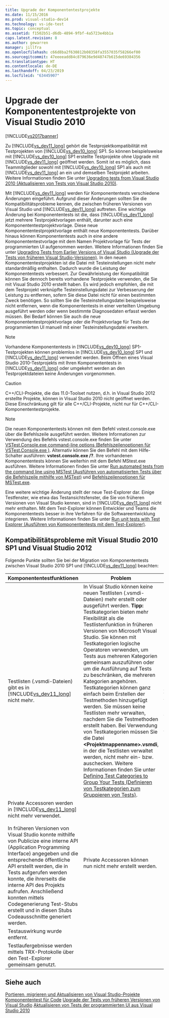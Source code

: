 ```yaml
---
title: Upgrade der Komponententestprojekte
ms.date: 11/15/2016
ms.prod: visual-studio-dev14
ms.technology: vs-ide-test
ms.topic: conceptual
ms.assetid: f1502b51-d6db-4894-9fbf-4a5723e4bb1a
caps.latest.revision: 8
ms.author: gewarren
manager: jillfra
ms.openlocfilehash: c66d8ba2f630812b08358fa3557035f58266ef00
ms.sourcegitcommit: 47eeeeadd84c879636e9d48747b615de69384356
ms.translationtype: HT
ms.contentlocale: de-DE
ms.lasthandoff: 04/23/2019
ms.locfileid: "63445907"
---
```

# <a name="upgrade-visual-studio-2010-unit-test-projects"></a>Upgrade der Komponententestprojekte von Visual Studio 2010
[!INCLUDE[vs2017banner](../includes/vs2017banner.md)]

Zu [!INCLUDE[vs_dev11_long](../includes/vs-dev11-long-md.md)] gehört die Testprojektkompatibilität mit Testprojekten von [!INCLUDE[vs_dev10_long](../includes/vs-dev10-long-md.md)] SP1. So können beispielsweise mit [!INCLUDE[vs_dev10_long](../includes/vs-dev10-long-md.md)] SP1 erstellte Testprojekte ohne Upgrade mit [!INCLUDE[vs_dev11_long](../includes/vs-dev11-long-md.md)] geöffnet werden. Somit ist es möglich, dass Teammitglieder sowohl mit [!INCLUDE[vs_dev10_long](../includes/vs-dev10-long-md.md)] SP1 als auch mit [!INCLUDE[vs_dev11_long](../includes/vs-dev11-long-md.md)] an ein und demselben Testprojekt arbeiten. Weitere Informationen finden Sie unter [Upgrading tests from Visual Studio 2010 (Aktualisieren von Tests von Visual Studio 2010)](http://msdn.microsoft.com/e9c8b7f6-bd72-448e-8edb-d090dcc5cf52).

 Mit [!INCLUDE[vs_dev11_long](../includes/vs-dev11-long-md.md)] werden für Komponententests verschiedene Änderungen eingeführt. Aufgrund dieser Änderungen sollten Sie die Kompatibilitätsprobleme kennen, die zwischen früheren Versionen von Visual Studio und [!INCLUDE[vs_dev11_long](../includes/vs-dev11-long-md.md)] auftreten. Eine wichtige Änderung bei Komponententests ist die, dass [!INCLUDE[vs_dev11_long](../includes/vs-dev11-long-md.md)] jetzt mehrere Testprojektvorlagen enthält, darunter auch eine Komponententestprojektvorlage. Diese neue Komponententestprojektvorlage enthält neue Komponententests. Darüber hinaus können Komponententests auch in eine andere Komponententestvorlage mit dem Namen Projektvorlage für Tests der programmierten UI aufgenommen werden. Weitere Informationen finden Sie unter [Upgrading Tests from Earlier Versions of Visual Studio (Upgrade der Tests von früheren Visual Studio-Versionen)](http://msdn.microsoft.com/e9c8b7f6-bd72-448e-8edb-d090dcc5cf52). In den neuen Komponententestprojekten ist die Datei mit Testeinstellungen nicht mehr standardmäßig enthalten. Dadurch wurde die Leistung der Komponententests verbessert. Zur Gewährleistung der Kompatibilität können Sie dennoch bereits vorhandene Testprojekte verwenden, die Sie mit Visual Studio 2010 erstellt haben. Es wird jedoch empfohlen, die mit dem Testprojekt verknüpfte Testeinstellungsdatei zur Verbesserung der Leistung zu entfernen, sofern Sie diese Datei nicht für einen bestimmten Zweck benötigen. So sollten Sie die Testeinstellungsdatei beispielsweise nicht entfernen, wenn die Komponententests in einer verteilten Umgebung ausgeführt werden oder wenn bestimmte Diagnosedaten erfasst werden müssen. Bei Bedarf können Sie auch die neue Komponententestprojektvorlage oder die Projektvorlage für Tests der programmierten UI manuell mit einer Testeinstellungsdatei erweitern.

> [!NOTE]
> Vorhandene Komponententests in [!INCLUDE[vs_dev10_long](../includes/vs-dev10-long-md.md)] SP1-Testprojekten können problemlos in [!INCLUDE[vs_dev10_long](../includes/vs-dev10-long-md.md)] SP1 und [!INCLUDE[vs_dev11_long](../includes/vs-dev11-long-md.md)] verwendet werden. Beim Öffnen eines Visual Studio 2010-Testprojekts mit Ihren Komponententests in [!INCLUDE[vs_dev11_long](../includes/vs-dev11-long-md.md)] oder umgekehrt werden an den Testprojektdateien keine Änderungen vorgenommen.

> [!CAUTION]
> C++/CLI-Projekte, die das 11.0-Toolset nutzen, d.h. in Visual Studio 2012 erstellte Projekte, können in Visual Studio 2010 nicht geöffnet werden. Diese Einschränkung gilt für alle C++/CLI-Projekte, nicht nur für C++/CLI-Komponententestprojekte.

> [!NOTE]
> Die neuen Komponententests können mit dem Befehl vstest.console.exe über die Befehlszeile ausgeführt werden. Weitere Informationen zur Verwendung des Befehls vstest.console.exe finden Sie unter [VSTest.Console.exe command-line options (Befehlszeilenoptionen für VSTest.Console.exe )](http://msdn.microsoft.com/library/52e1689d-b1a8-4589-bd98-99a55acd0a11). Alternativ können Sie den Befehl mit dem Hilfe-Schalter ausführen: **vstest.console.exe /?**. Ihre vorhandenen Komponententests können Sie weiterhin mit dem Befehl MStest.exe ausführen. Weitere Informationen finden Sie unter [Run automated tests from the command line using MSTest (Ausführen von automatisierten Tests über die Befehlszeile mithilfe von MSTest)](http://msdn.microsoft.com/library/39b61ad0-0055-44b5-963f-25d8a6b51581) und [Befehlszeilenoptionen für MSTest.exe](http://msdn.microsoft.com/library/8813ba7f-e790-4e92-9f91-7080508a1c36).

 Eine weitere wichtige Änderung stellt der neue Test-Explorer dar. Einige Testfenster, wie etwa das Testansichtsfenster, die Sie von früheren Versionen von Visual Studio kennen, sind in [!INCLUDE[vs_dev11_long](../includes/vs-dev11-long-md.md)] nicht mehr enthalten. Mit dem Test-Explorer können Entwickler und Teams die Komponententests besser in ihre Verfahren für die Softwareentwicklung integrieren. Weitere Informationen finden Sie unter [Run unit tests with Test Explorer (Ausführen von Komponententests mit dem Test-Explorer)](../test/run-unit-tests-with-test-explorer.md).

## <a name="compatibility-issues-between-visual-studio-2010-sp1-and-visual-studio-2012"></a>Kompatibilitätsprobleme mit Visual Studio 2010 SP1 und Visual Studio 2012
 Folgende Punkte sollten Sie bei der Migration von Komponententests zwischen Visual Studio 2010 SP1 und [!INCLUDE[vs_dev11_long](../includes/vs-dev11-long-md.md)] beachten:

|Komponententestfunktionen|Problem|Lösung|
|-----------------------------|-----------|--------------|
|Testlisten (.vsmdi-Dateien) gibt es in [!INCLUDE[vs_dev11_long](../includes/vs-dev11-long-md.md)] nicht mehr.|In Visual Studio können keine neuen Testlisten (.vsmdi-Dateien) mehr erstellt oder ausgeführt werden. **Tipp:**  Testkategorien bieten mehr Flexibilität als die Testlistenfunktion in früheren Versionen von Microsoft Visual Studio. Sie können mit Testkategorien logische Operatoren verwenden, um Tests aus mehreren Kategorien gemeinsam auszuführen oder um die Ausführung auf Tests zu beschränken, die mehreren Kategorien angehören. Testkategorien können ganz einfach beim Erstellen der Testmethoden hinzugefügt werden. Sie müssen keine Testlisten mehr verwalten, nachdem Sie die Testmethoden erstellt haben. Bei Verwendung von Testkategorien müssen Sie die Datei **\<Projektmappenname>.vsmdi**, in der die Testlisten verwaltet werden, nicht mehr ein- bzw. auschecken. Weitere Informationen finden Sie unter [Defining Test Categories to Group Your Tests (Definieren von Testkategorien zum Gruppieren von Tests)](http://msdn.microsoft.com/library/2c26a648-f068-4d60-99b6-b9747b7bdbc9).|- Zur Gewährleistung der Kompatibilität mit den vorhandenen Testprojekten, bei denen Testlisten verwendet werden, können .vsmdi-Dateien nach wie vor mit Visual Studio bearbeitet werden.<br />- In Visual Studio können migrierte Testlisten zwar nicht ausgeführt werden. Dies ist jedoch mit dem Befehl mstest.exe über die Befehlszeile möglich. Weitere Informationen hierzu finden Sie unter [Run automated tests from the command line using MSTest (Ausführen von automatisierten Tests über die Befehlszeile mit MSTest)](http://msdn.microsoft.com/library/39b61ad0-0055-44b5-963f-25d8a6b51581)<br />- Wenn Sie bisher eine Testliste in der Builddefinition verwendet haben, können Sie diese Testliste weiterhin verwenden. Weitere Informationen finden Sie unter [Vorgehensweise: Konfigurieren und Ausführen planmäßiger Tests, nachdem die Anwendung](http://msdn.microsoft.com/32acfeb1-b1aa-4afb-8cfe-cc209e6183fd) und [Ausführen von Tests im Buildprozess](http://msdn.microsoft.com/library/d05743a1-c5cf-447e-bed9-bed3cb595e38).|
|Private Accessoren werden in [!INCLUDE[vs_dev11_long](../includes/vs-dev11-long-md.md)] nicht mehr verwendet.<br /><br /> In früheren Versionen von Visual Studio konnte mithilfe von Publicize eine interne API (Application Programming Interface) angegeben und die entsprechende öffentliche API erstellt werden, die in Tests aufgerufen werden konnte, die ihrerseits die interne API des Projekts aufrufen. Anschließend konnten mittels Codegenerierung Test-Stubs erstellt und in diesen Stubs Codeausschnitte generiert werden.|Private Accessoren können nun nicht mehr erstellt werden.|<ul><li>Visual Studio 2010-Testprojekte werden in [!INCLUDE[vs_dev11_long](../includes/vs-dev11-long-md.md)] kompiliert und ausgeführt. Der Build enthält Ausgabewarnungen.</li><li>Wenn Sie interne APIs testen müssen, haben Sie folgende Möglichkeiten:<br /><br /> <ul><li>Verwenden Sie die <xref:Microsoft.VisualStudio.TestTools.UnitTesting.PrivateObject>-Klasse für den Zugriff auf interne und private APIs in Ihrem Code. Sie finden diese in der Microsoft.VisualStudio.QualityTools.UnitTestFramework.dll-Assembly.</li><li>Erstellen Sie ein Reflektionsframework, das den Code für den Zugriff auf interne und private APIs spiegelt.</li><li>Beim Zugriff auf internen Code können Sie möglicherweise mit <xref:System.Runtime.CompilerServices.InternalsVisibleToAttribute> auf Ihre APIs zugreifen, sodass Ihr Testcode Zugriff auf die internen APIs hat.</li></ul></li></ul>|
|Testauswirkung wurde entfernt.|||
|Testlaufergebnisse werden mittels TRX-Protokolle über den Test-Explorer gemeinsam genutzt.||TRX-Protokolle können nach wie vor sowohl über die Befehlszeile als auch über Team Build abgerufen werden.|

## <a name="see-also"></a>Siehe auch
 [Portieren, migrieren und Aktualisieren von Visual Studio-Projekte](../porting/porting-migrating-and-upgrading-visual-studio-projects.md) [Komponententest für Code](../test/unit-test-your-code.md) [Upgrade der Tests von früheren Versionen von Visual Studio](http://msdn.microsoft.com/e9c8b7f6-bd72-448e-8edb-d090dcc5cf52) [Aktualisieren von Tests der programmierten UI aus Visual Studio 2010](../test/upgrading-coded-ui-tests-from-visual-studio-2010.md)